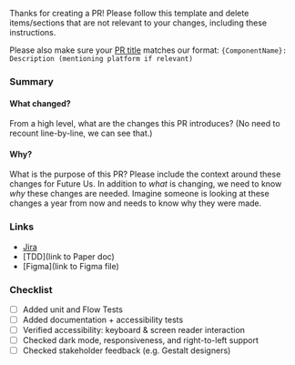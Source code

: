 Thanks for creating a PR! Please follow this template and delete items/sections that are not relevant to your changes, including these instructions.

Please also make sure your [PR title](https://github.com/pinterest/gestalt/#releasing) matches our format: `{ComponentName}: Description (mentioning platform if relevant)`

### Summary

#### What changed?

From a high level, what are the changes this PR introduces? (No need to recount line-by-line, we can see that.)

#### Why?

What is the purpose of this PR? Please include the context around these changes for Future Us. In addition to _what_ is changing, we need to know _why_ these changes are needed. Imagine someone is looking at these changes a year from now and needs to know why they were made.

### Links

- [Jira](https://jira.pinadmin.com/browse/GESTALT-XXXX)
- [TDD](link to Paper doc)
- [Figma](link to Figma file)

### Checklist

- [ ] Added unit and Flow Tests
- [ ] Added documentation + accessibility tests
- [ ] Verified accessibility: keyboard & screen reader interaction
- [ ] Checked dark mode, responsiveness, and right-to-left support
- [ ] Checked stakeholder feedback (e.g. Gestalt designers)
